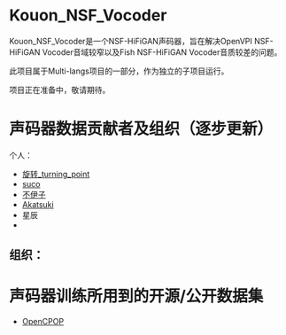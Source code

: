 # Kouon_NSF_Vocoder
Kouon_NSF_Vocoder是一个NSF-HiFiGAN声码器，旨在解决OpenVPI NSF-HiFiGAN Vocoder音域较窄以及Fish NSF-HiFiGAN Vocoder音质较差的问题。

此项目属于Multi-langs项目的一部分，作为独立的子项目运行。

项目正在准备中，敬请期待。

# 声码器数据贡献者及组织（逐步更新）

个人：
- [旋转_turning_point](https://space.bilibili.com/285801087)
- [suco](https://space.bilibili.com/1422225145/)
- [不伊子](https://space.bilibili.com/346428248)
- [Akatsuki](https://space.bilibili.com/21992257)
- 星辰
- 

组织：
-

# 声码器训练所用到的开源/公开数据集
- [OpenCPOP](https://wenet.org.cn/opencpop/)
